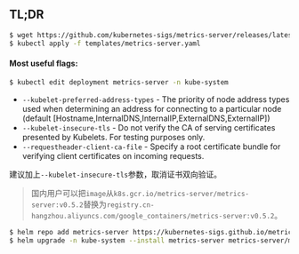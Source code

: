 ## TL;DR

```bash
$ wget https://github.com/kubernetes-sigs/metrics-server/releases/latest/download/components.yaml --output-document=templates/metrics-server.yaml
$ kubectl apply -f templates/metrics-server.yaml
```

#### Most useful flags:

```bash
$ kubectl edit deployment metrics-server -n kube-system
```

- `--kubelet-preferred-address-types` - The priority of node address types used when determining an address for connecting to a particular node (default [Hostname,InternalDNS,InternalIP,ExternalDNS,ExternalIP])
- `--kubelet-insecure-tls` - Do not verify the CA of serving certificates presented by Kubelets. For testing purposes only.
- `--requestheader-client-ca-file` - Specify a root certificate bundle for verifying client certificates on incoming requests.

建议加上`--kubelet-insecure-tls`参数，取消证书双向验证。

> 国内用户可以把`image`从`k8s.gcr.io/metrics-server/metrics-server:v0.5.2`替换为`registry.cn-hangzhou.aliyuncs.com/google_containers/metrics-server:v0.5.2`。

[metrics-server]: https://github.com/kubernetes-sigs/metrics-server "Kubernetes Metrics Server"


```bash
$ helm repo add metrics-server https://kubernetes-sigs.github.io/metrics-server/
$ helm upgrade -n kube-system --install metrics-server metrics-server/metrics-server
```